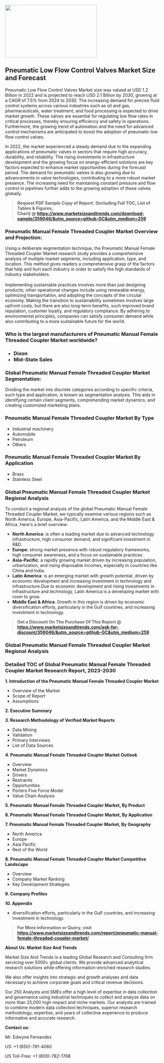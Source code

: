 <p><img class="alignnone size-medium wp-image-20088" src="https://ffe5etoiles.com/wp-content/uploads/2024/12/MST1-300x171.png" alt="" width="300" height="171" /></p><h2>Pneumatic Low Flow Control Valves Market Size and Forecast</h2><p>Pneumatic Low Flow Control Valves Market size was valued at USD 1.2 Billion in 2022 and is projected to reach USD 2.1 Billion by 2030, growing at a CAGR of 7.5% from 2024 to 2030. The increasing demand for precise fluid control systems across various industries such as oil and gas, pharmaceuticals, water treatment, and food processing is expected to drive market growth. These valves are essential for regulating low flow rates in critical processes, thereby ensuring efficiency and safety in operations. Furthermore, the growing trend of automation and the need for advanced control mechanisms are anticipated to boost the adoption of pneumatic low flow control valves.</p><p>In 2022, the market experienced a steady demand due to the expanding applications of pneumatic valves in sectors that require high accuracy, durability, and reliability. The rising investments in infrastructure development and the growing focus on energy-efficient solutions are key factors expected to enhance market opportunities during the forecast period. The demand for pneumatic valves is also growing due to advancements in valve technologies, contributing to a more robust market presence. The increasing need for maintaining constant pressure and flow control in pipelines further adds to the growing adoption of these valves globally.</p></p><blockquote id="" class=""><strong>Request PDF Sample Copy of Report: (Including Full TOC, List of Tables &amp; Figures, Chart)&nbsp;@&nbsp;<strong><a href="https://www.marketsizeandtrends.com/download-sample/359046/&utm_source=github-GC&utm_medium=259" target="_blank">https://www.marketsizeandtrends.com/download-sample/359046/&utm_source=github-GC&utm_medium=259</a></strong></strong></blockquote><h3 id="" class="">Pneumatic Manual Female Threaded Coupler Market&nbsp;Overview and Projection:</h3><p id="" class="">Using a deliberate segmentation technique, the Pneumatic Manual Female Threaded Coupler Market research study provides a comprehensive analysis of multiple market segments, including application, type, and location. This method gives readers a comprehensive grasp of the factors that help and hurt each industry in order to satisfy the high standards of industry stakeholders. <br /> <br />Implementing sustainable practices involves more than just designing products; other operational changes include using renewable energy, optimizing transportation, and adopting the concepts of the circular economy. Making the transition to sustainability sometimes involves large upfront costs, but there are also long-term benefits, such improved brand reputation, customer loyalty, and regulatory compliance. By adhering to environmental principles, companies can satisfy consumer demand while also contributing to a more sustainable future for the world.</p><h3 id="" class="">Who is the largest manufacturers of&nbsp;Pneumatic Manual Female Threaded Coupler Market worldwide?</h3><h3 class=""><p><ul><li>Dixon </li><li> Mid-State Sales</li></ul></p></h3><h3 id="" class="">Global&nbsp;Pneumatic Manual Female Threaded Coupler Market Segmentation:</h3><p id="" class="">Dividing the market into discrete categories according to specific criteria, such type and application, is known as segmentation analysis. This aids in identifying certain client segments, comprehending market dynamics, and creating customized marketing plans.</p><h3 id="" class="">Pneumatic Manual Female Threaded Coupler Market&nbsp;By Type</h3><p><p><ul><li>Industrial machinery</li><li> Automobile</li><li> Petroleum</li><li> Others</p></li></ul></p></p><h3 id="" class="">Pneumatic Manual Female Threaded Coupler Market&nbsp;By Application</h3><p class=""><p><ul><li>Brass</li><li> Stainless Steel</li></ul></p></p><h3 id="" class="">Global Pneumatic Manual Female Threaded Coupler Market Regional Analysis</h3><p id="" class="">To conduct a regional analysis of the global Pneumatic Manual Female Threaded Coupler Market, we typically examine various regions such as North America, Europe, Asia-Pacific, Latin America, and the Middle East &amp; Africa. Here's a brief overview:</p><ul><li><strong>North America</strong>: is often a leading market due to advanced technology infrastructure, high consumer demand, and significant investment in R&amp;D.</li><li><strong>Europe</strong>: strong market presence with robust regulatory frameworks, high consumer awareness, and a focus on sustainable practices.</li><li><strong>Asia-Pacific</strong>: a rapidly growing market driven by increasing population, urbanization, and rising disposable incomes, especially in countries like China and India.</li><li><strong>Latin America</strong>: is an emerging market with growth potential, driven by economic development and increasing investment in technology and infrastructure.Due to economic development and rising investments in infrastructure and technology, Latin America is a developing market with room to grow.</li><li><strong>Middle East &amp; Africa</strong>: Growth in this region is driven by economic diversification efforts, particularly in the Gulf countries, and increasing investment in technology.</li></ul><blockquote id="" class=""><strong>Get a Discount On The Purchase Of This Report @ <strong><a href="https://www.marketsizeandtrends.com/ask-for-discount/359046/&utm_source=github-GC&utm_medium=259" target="_blank">https://www.marketsizeandtrends.com/ask-for-discount/359046/&utm_source=github-GC&utm_medium=259</a></strong></strong></blockquote><h3 id="" class="">Global Pneumatic Manual Female Threaded Coupler Market Regional Analysis</h3><h3 id="" class="">Detailed TOC of Global Pneumatic Manual Female Threaded Coupler Market Research Report, 2023-2030</h3><p id="" class=""><strong>1. Introduction of the Pneumatic Manual Female Threaded Coupler Market</strong></p><ul><li>Overview of the Market</li><li>Scope of Report</li><li>Assumptions</li></ul><p id="" class=""><strong>2. Executive Summary</strong></p><p id="" class=""><strong>3. Research Methodology of Verified Market Reports</strong></p><ul><li>Data Mining</li><li>Validation</li><li>Primary Interviews</li><li>List of Data Sources</li></ul><p id="" class=""><strong>4. Pneumatic Manual Female Threaded Coupler Market Outlook</strong></p><ul><li>Overview</li><li>Market Dynamics</li><li>Drivers</li><li>Restraints</li><li>Opportunities</li><li>Porters Five Force Model</li><li>Value Chain Analysis</li></ul><p id="" class=""><strong>5. Pneumatic Manual Female Threaded Coupler Market, By Product</strong></p><p id="" class=""><strong>6. Pneumatic Manual Female Threaded Coupler Market, By Application</strong></p><p id="" class=""><strong>7. Pneumatic Manual Female Threaded Coupler Market, By Geography</strong></p><ul><li>North America</li><li>Europe</li><li>Asia Pacific</li><li>Rest of the World</li></ul><p id="" class=""><strong>8. Pneumatic Manual Female Threaded Coupler Market Competitive Landscape</strong></p><ul><li>Overview</li><li>Company Market Ranking</li><li>Key Development Strategies</li></ul><p id="" class=""><strong>9. Company Profiles</strong></p><p id="" class=""><strong>10. Appendix</strong></p><ul><li>diversification efforts, particularly in the Gulf countries, and increasing investment in technology.</li></ul><blockquote id="" class=""><strong>For More Information or Query, visit <strong><strong><a href="https://www.marketsizeandtrends.com/report/pneumatic-manual-female-threaded-coupler-market/" target="_blank">https://www.marketsizeandtrends.com/report/pneumatic-manual-female-threaded-coupler-market/</a></strong></strong></strong></blockquote><p id="" class=""><strong>About Us: Market Size And Trends</strong></p><p id="" class="">Market Size And Trends is a leading Global Research and Consulting firm servicing over 5000+ global clients. We provide advanced analytical research solutions while offering information-enriched research studies.</p><p id="" class="">We also offer insights into strategic and growth analyses and data necessary to achieve corporate goals and critical revenue decisions.</p><p id="" class="">Our 250 Analysts and SMEs offer a high level of expertise in data collection and governance using industrial techniques to collect and analyze data on more than 25,000 high-impact and niche markets. Our analysts are trained to combine modern data collection techniques, superior research methodology, expertise, and years of collective experience to produce informative and accurate research.</p><p id="" class=""><strong>Contact us:</strong></p><p id="" class="">Mr. Edwyne Fernandes</p><p id="" class="">US: +1 (650)-781-4080</p><p id="" class="">US Toll-Free: +1 (800)-782-1768</p>
